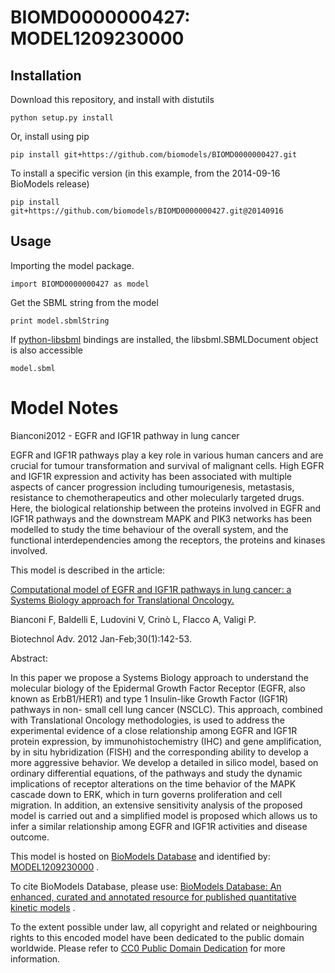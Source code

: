 # BIOMD0000000427: MODEL1209230000

## Installation

Download this repository, and install with distutils

`python setup.py install`

Or, install using pip

`pip install git+https://github.com/biomodels/BIOMD0000000427.git`

To install a specific version (in this example, from the 2014-09-16 BioModels release)

`pip install git+https://github.com/biomodels/BIOMD0000000427.git@20140916`

## Usage

Importing the model package.

`import BIOMD0000000427 as model`

Get the SBML string from the model

`print model.sbmlString`

If [python-libsbml](https://pypi.python.org/pypi/python-libsbml) bindings are
installed, the libsbml.SBMLDocument object is also accessible

`model.sbml`


# Model Notes


Bianconi2012 - EGFR and IGF1R pathway in lung cancer

EGFR and IGF1R pathways play a key role in various human cancers and are
crucial for tumour transformation and survival of malignant cells. High EGFR
and IGF1R expression and activity has been associated with multiple aspects of
cancer progression including tumourigenesis, metastasis, resistance to
chemotherapeutics and other molecularly targeted drugs. Here, the biological
relationship between the proteins involved in EGFR and IGF1R pathways and the
downstream MAPK and PIK3 networks has been modelled to study the time
behaviour of the overall system, and the functional interdependencies among
the receptors, the proteins and kinases involved.

This model is described in the article:

[Computational model of EGFR and IGF1R pathways in lung cancer: a Systems
Biology approach for Translational
Oncology.](http://identifiers.org/pubmed/21620944)

Bianconi F, Baldelli E, Ludovini V, Crinò L, Flacco A, Valigi P.

Biotechnol Adv. 2012 Jan-Feb;30(1):142-53.

Abstract:

In this paper we propose a Systems Biology approach to understand the
molecular biology of the Epidermal Growth Factor Receptor (EGFR, also known as
ErbB1/HER1) and type 1 Insulin-like Growth Factor (IGF1R) pathways in non-
small cell lung cancer (NSCLC). This approach, combined with Translational
Oncology methodologies, is used to address the experimental evidence of a
close relationship among EGFR and IGF1R protein expression, by
immunohistochemistry (IHC) and gene amplification, by in situ hybridization
(FISH) and the corresponding ability to develop a more aggressive behavior. We
develop a detailed in silico model, based on ordinary differential equations,
of the pathways and study the dynamic implications of receptor alterations on
the time behavior of the MAPK cascade down to ERK, which in turn governs
proliferation and cell migration. In addition, an extensive sensitivity
analysis of the proposed model is carried out and a simplified model is
proposed which allows us to infer a similar relationship among EGFR and IGF1R
activities and disease outcome.

This model is hosted on [BioModels Database](http://www.ebi.ac.uk/biomodels)
and identified by:
[MODEL1209230000](http://identifiers.org/biomodels.db/MODEL1209230000) .

To cite BioModels Database, please use: [BioModels Database: An enhanced,
curated and annotated resource for published quantitative kinetic
models](http://identifiers.org/pubmed/20587024) .

To the extent possible under law, all copyright and related or neighbouring
rights to this encoded model have been dedicated to the public domain
worldwide. Please refer to [CC0 Public Domain
Dedication](http://creativecommons.org/publicdomain/zero/1.0/) for more
information.


